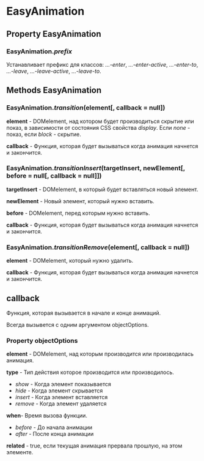 # EasyAnimation
## Property EasyAnimation
### EasyAnimation.*prefix*
Устанавливает префикс для классов: *...-enter*, *...-enter-active*, *...-enter-to*, *...-leave*, *...-leave-active*, *...-leave-to*.
## Methods EasyAnimation
### EasyAnimation.*transition*(element[, callback = null])
**element** - DOMelement, над котором будет производиться скрытие или показ, в зависимости от состояния CSS свойства *display*. Если *none* - показ, если *block* - скрытие.

**callback** - Функция, которая будет вызываться когда анимация начнется и закончится.
### EasyAnimation.*transitionInsert*(targetInsert, newElement[, before = null[, callback = null]])
**targetInsert** - DOMelement, в который будет вставляться новый элемент.

**newElement** - Новый элемент, который нужно вставить.

**before** - DOMelement, перед которым нужно вставить.

**callback** - Функция, которая будет вызываться когда анимация начнется и закончится.
### EasyAnimation.*transitionRemove*(element[, callback = null])
**element** - DOMelement, который нужно удалить.

**callback** - Функция, которая будет вызываться когда анимация начнется и закончится.
## callback
Функция, которая вызывается в начале и конце анимаций.

Всегда вызывется с одним аргументом objectOptions.
### Property objectOptions
**element** - DOMelement, над которым производится или производилась анимация.

**type** - Тип действия которое производится или производилось.
* *show* - Когда элемент показывается
* *hide* - Когда элемент скрывается
* *insert* - Когда элемент вставляется
* *remove* - Когда элемент удаляется

**when**- Время вызова функции.
* *before* - До начала анимации
* *after* - После конца анимации

**related** - true, если текущая анимация прервала прошлую, на этом элементе.